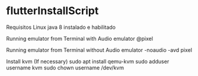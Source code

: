 # flutterInstallScript


Requisitos 
    Linux
    java 8 instalado e habilitado




Running emulator from Terminal with Audio
    emulator @pixel


Running emulator from Terminal without Audio
     emulator -noaudio -avd pixel



Install kvm (If necessary)
    sudo apt install qemu-kvm
    sudo adduser username kvm
    sudo chown username /dev/kvm


